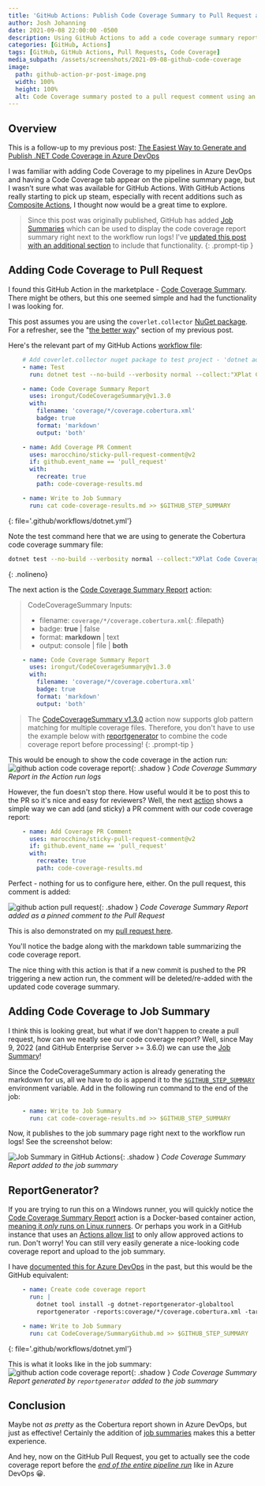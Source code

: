 ```yaml
---
title: 'GitHub Actions: Publish Code Coverage Summary to Pull Request and Job Summary'
author: Josh Johanning
date: 2021-09-08 22:00:00 -0500
description: Using GitHub Actions to add a code coverage summary report comment to a pull request and job summary
categories: [GitHub, Actions]
tags: [GitHub, GitHub Actions, Pull Requests, Code Coverage]
media_subpath: /assets/screenshots/2021-09-08-github-code-coverage
image:
  path: github-action-pr-post-image.png
  width: 100%
  height: 100%
  alt: Code Coverage summary posted to a pull request comment using an Action from the GitHub Actions Marketplace
---
```


## Overview

This is a follow-up to my previous post: [The Easiest Way to Generate and Publish .NET Code Coverage in Azure DevOps](/posts/azure-devops-code-coverage/)

I was familiar with adding Code Coverage to my pipelines in Azure DevOps and having a Code Coverage tab appear on the pipeline summary page, but I wasn't sure what was available for GitHub Actions. With GitHub Actions really starting to pick up steam, especially with recent additions such as [Composite Actions](https://www.colinsalmcorner.com/github-composite-actions/), I thought now would be a great time to explore.

> Since this post was originally published, GitHub has added [Job Summaries](https://github.blog/news-insights/product-news/supercharging-github-actions-with-job-summaries/) which can be used to display the code coverage report summary right next to the workflow run logs! I've [updated this post with an additional section](#adding-code-coverage-to-job-summary) to include that functionality.
{: .prompt-tip }

## Adding Code Coverage to Pull Request

I found this GitHub Action in the marketplace - [Code Coverage Summary](https://github.com/marketplace/actions/code-coverage-summary). There might be others, but this one seemed simple and had the functionality I was looking for.

This post assumes you are using the `coverlet.collector` [NuGet package](https://www.nuget.org/packages/coverlet.collector/). For a refresher, see the "[the better way](/posts/azure-devops-code-coverage/#the-better-way)" section of my previous post.

Here's the relevant part of my GitHub Actions [workflow file](https://github.com/joshjohanning/PrimeService-unit-testing-using-dotnet-test/blob/main/.github/workflows/dotnet.yml):

```yml
    # Add coverlet.collector nuget package to test project - 'dotnet add <TestProject.cspoj> package coverlet
    - name: Test
      run: dotnet test --no-build --verbosity normal --collect:"XPlat Code Coverage" --logger trx --results-directory coverage

    - name: Code Coverage Summary Report
      uses: irongut/CodeCoverageSummary@v1.3.0
      with:
        filename: 'coverage/*/coverage.cobertura.xml'
        badge: true
        format: 'markdown'
        output: 'both'

    - name: Add Coverage PR Comment
      uses: marocchino/sticky-pull-request-comment@v2
      if: github.event_name == 'pull_request'
      with:
        recreate: true
        path: code-coverage-results.md

    - name: Write to Job Summary
      run: cat code-coverage-results.md >> $GITHUB_STEP_SUMMARY
```
{: file='.github/workflows/dotnet.yml'}

Note the test command here that we are using to generate the Cobertura code coverage summary file:

```bash
dotnet test --no-build --verbosity normal --collect:"XPlat Code Coverage" --logger trx --results-directory coverage
```
{: .nolineno}

The next action is the [Code Coverage Summary Report](https://github.com/irongut/CodeCoverageSummary) action: 

> CodeCoverageSummary Inputs:
> * filename: `coverage/*/coverage.cobertura.xml`{: .filepath}
> * badge: **true** &#124; false
> * format: **markdown** &#124; text
> * output: console &#124; file &#124; **both**

```yml
    - name: Code Coverage Summary Report
      uses: irongut/CodeCoverageSummary@v1.3.0
      with:
        filename: 'coverage/*/coverage.cobertura.xml'
        badge: true
        format: 'markdown'
        output: 'both'
```

> The [CodeCoverageSummary v1.3.0](https://github.com/irongut/CodeCoverageSummary/releases/tag/v1.3.0) action now supports glob pattern matching for multiple coverage files. Therefore, you don't have to use the example below with [reportgenerator](#reportgenerator) to combine the code coverage report before processing!
{: .prompt-tip }

This would be enough to show the code coverage in the action run: 
![github action code coverage report](github-action-code-coverage.png){: .shadow }
_Code Coverage Summary Report in the Action run logs_

However, the fun doesn't stop there. How useful would it be to post this to the PR so it's nice and easy for reviewers? Well, the next [action](https://github.com/marketplace/actions/sticky-pull-request-comment) shows a simple way we can add (and sticky) a PR comment with our code coverage report:

```yml
    - name: Add Coverage PR Comment
      uses: marocchino/sticky-pull-request-comment@v2
      if: github.event_name == 'pull_request'
      with:
        recreate: true
        path: code-coverage-results.md
```

Perfect - nothing for us to configure here, either. On the pull request, this comment is added: 

![github action pull request](github-action-pr.png){: .shadow }
_Code Coverage Summary Report added as a pinned comment to the Pull Request_

This is also demonstrated on my [pull request here](https://github.com/joshjohanning/PrimeService-unit-testing-using-dotnet-test/pull/2). 

You'll notice the badge along with the markdown table summarizing the code coverage report.

The nice thing with this action is that if a new commit is pushed to the PR triggering a new action run, the comment will be deleted/re-added with the updated code coverage summary.

## Adding Code Coverage to Job Summary

I think this is looking great, but what if we don't happen to create a pull request, how can we neatly see our code coverage report? Well, since May 9, 2022 (and GitHub Enterprise Server >= 3.6.0) we can use the [Job Summary](https://github.blog/news-insights/product-news/supercharging-github-actions-with-job-summaries/)!

Since the CodeCoverageSummary action is already generating the markdown for us, all we have to do is append it to the [`$GITHUB_STEP_SUMMARY`](https://docs.github.com/en/actions/using-workflows/workflow-commands-for-github-actions#adding-a-job-summary) environment variable. Add in the following run command to the end of the job:

```yml
    - name: Write to Job Summary
      run: cat code-coverage-results.md >> $GITHUB_STEP_SUMMARY
```

Now, it publishes to the job summary page right next to the workflow run logs! See the screenshot below:

![Job Summary in GitHub Actions](github-action-code-coverage-job-summary.png){: .shadow }
_Code Coverage Summary Report added to the job summary_

## ReportGenerator?

If you are trying to run this on a Windows runner, you will quickly notice the [Code Coverage Summary Report](https://github.com/irongut/CodeCoverageSummary) action is a Docker-based container action, [meaning it _only_ runs on Linux runners](/posts/github-container-jobs/#caveats). Or perhaps you work in a GitHub instance that uses an [Actions allow list](https://docs.github.com/en/enterprise-cloud@latest/organizations/managing-organization-settings/disabling-or-limiting-github-actions-for-your-organization) to only allow approved actions to run. Don't worry! You can still very easily generate a nice-looking code coverage report and upload to the job summary.

 I have [documented this for Azure DevOps](/posts/azure-devops-code-coverage/#why-not-reportgenerator) in the past, but this would be the GitHub equivalent:

```yml
    - name: Create code coverage report
      run: |
        dotnet tool install -g dotnet-reportgenerator-globaltool
        reportgenerator -reports:coverage/*/coverage.cobertura.xml -targetdir:CodeCoverage -reporttypes:'MarkdownSummaryGithub,Cobertura'

    - name: Write to Job Summary
      run: cat CodeCoverage/SummaryGithub.md >> $GITHUB_STEP_SUMMARY
```
{: file='.github/workflows/dotnet.yml'}

This is what it looks like in the job summary:
![github action code coverage report](github-action-reportgenerator-job-summary.png){: .shadow }
_Code Coverage Summary Report generated by `reportgenerator` added to the job summary_

## Conclusion

Maybe not _as pretty_ as the Cobertura report shown in Azure DevOps, but just as effective! Certainly the addition of [job summaries](https://github.blog/news-insights/product-news/supercharging-github-actions-with-job-summaries/) makes this a better experience.

And hey, now on the GitHub Pull Request, you get to actually see the code coverage report before the *[end of the entire pipeline run](/posts/azure-devops-code-coverage/#code-coverage-tab-not-showing-up)* like in Azure DevOps 😀. 
